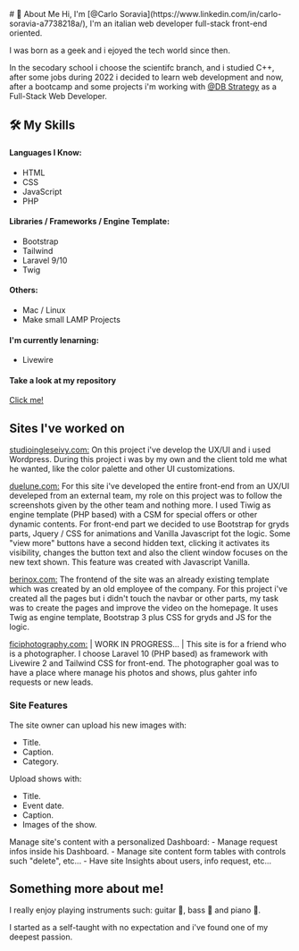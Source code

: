 <base target="_blank">
# 🚀 About Me
Hi, I'm [@Carlo Soravia](https://www.linkedin.com/in/carlo-soravia-a7738218a/), I'm an italian web developer full-stack front-end oriented.

I was born as a geek and i ejoyed the tech world since then.

In the secodary school i choose the scientifc branch, and i studied C++, after some jobs during 2022 i decided to learn web development and now, after a bootcamp and some projects i'm working with [@DB Strategy](https://www.dbstrategy.com/it/) as a Full-Stack Web Developer.


## 🛠 My Skills

#### Languages I Know:
- HTML 
- CSS
- JavaScript
- PHP

#### Libraries / Frameworks / Engine Template:
- Bootstrap 
- Tailwind
- Laravel 9/10
- Twig 

#### Others:
- Mac / Linux  
- Make small LAMP Projects 

#### I'm currently lenarning:
- Livewire 

#### Take a look at my repository 
[Click me!](https://github.com/carlosoravia?tab=repositories)


## Sites I've worked on
[studioingleseivy.com:](https://www.studioingleseivy.com/) On this project i've develop the UX/UI and i used Wordpress.
During this project i was by my own and the client told me what he wanted, like the color palette and other UI customizations.

[duelune.com:](https://www.duelune.com/) For this site i've developed the entire front-end from an UX/UI develeped from an external team, my role on this project was to follow the screenshots given by the other team and nothing more.
I used Tiwig as engine template (PHP based) with a CSM for special offers or other dynamic contents.
For front-end part we decided to use Bootstrap for gryds parts, Jquery / CSS for animations and Vanilla Javascript fot the logic.
Some "view more" buttons have a second hidden text, clicking it activates its visibility, changes the button text and also the client window focuses on the new text shown.
This feature was created with Javascript Vanilla.

[berinox.com:](https://www.berinox.com/) The frontend of the site was an already existing template which was created by an old employee of the company.
For this project i've created all the pages but i didn't touch the navbar or other parts, my task was to create the pages and improve the video on the homepage.
It uses Twig as engine template, Bootstrap 3 plus CSS for gryds and JS for the logic.

[ficiphotography.com:](https://www.ficiphotography.com/) |  WORK IN PROGRESS... | This site is for a friend who is a photographer. 
I choose Laravel 10 (PHP based) as framework with Livewire 2 and Tailwind CSS for front-end.
The photographer goal was to have a place where manage his photos and shows, plus gahter info requests or new leads.

### Site Features 

The site owner can upload his new images with:
  - Title.
  - Caption.
  - Category.

Upload shows with:
  - Title.
  - Event date.
  - Caption.
  - Images of the show.

Manage site's content with a personalized Dashboard:
    -  Manage request infos inside his Dashboard.
    -  Manage site content form tables with controls such "delete", etc...
    -  Have site Insights about users, info request, etc...


## Something more about me!

I really enjoy playing instruments such: guitar 🎵, bass 🎸 and piano 🎹.

I started as a self-taught with no expectation and i've found one of my deepest passion.  
